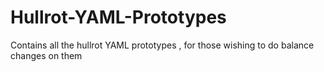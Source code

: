 # Hullrot-YAML-Prototypes
Contains all the hullrot YAML prototypes , for those wishing to do balance changes on them
